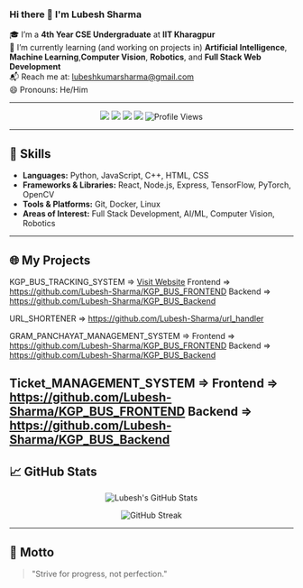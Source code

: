 ### Hi there 👋 I'm Lubesh Sharma

🎓 I’m a **4th Year CSE Undergraduate** at **IIT Kharagpur**  
🌱 I’m currently learning (and working on projects in) **Artificial Intelligence**, **Machine Learning**,**Computer Vision**, **Robotics**, and **Full Stack Web Development**  
📬 Reach me at: [lubeshkumarsharma@gmail.com](mailto:lubeshkumarsharma@gmail.com)  
😄 Pronouns: He/Him

---

<p align="center">
  <img src="https://img.shields.io/badge/Branch-CSE-blue?style=for-the-badge" />
  <img src="https://img.shields.io/badge/IIT-Kharagpur-blue?style=for-the-badge" />
  <img src="https://img.shields.io/badge/Tech-WebDev/AI/ML/CV-orange?style=for-the-badge" />
  <img src="https://img.shields.io/badge/Tools-React/TensorFlow/Linux-green?style=for-the-badge" />
  <img src="https://komarev.com/ghpvc/?username=Lubesh-Sharma&label=Profile%20Views&color=0e75b6&style=for-the-badge" alt="Profile Views" />
</p>

---

## 🚀 Skills
- **Languages:** Python, JavaScript, C++, HTML, CSS
- **Frameworks & Libraries:** React, Node.js, Express, TensorFlow, PyTorch, OpenCV
- **Tools & Platforms:** Git, Docker, Linux
- **Areas of Interest:** Full Stack Development, AI/ML, Computer Vision, Robotics

---

## 🌐 My Projects
KGP_BUS_TRACKING_SYSTEM => [Visit Website](https://kgp-bus-frontend.vercel.app/)
  Frontend => https://github.com/Lubesh-Sharma/KGP_BUS_FRONTEND
  Backend => https://github.com/Lubesh-Sharma/KGP_BUS_Backend

URL_SHORTENER => https://github.com/Lubesh-Sharma/url_handler

GRAM_PANCHAYAT_MANAGEMENT_SYSTEM =>
  Frontend => https://github.com/Lubesh-Sharma/KGP_BUS_FRONTEND
  Backend => https://github.com/Lubesh-Sharma/KGP_BUS_Backend

Ticket_MANAGEMENT_SYSTEM =>
  Frontend => https://github.com/Lubesh-Sharma/KGP_BUS_FRONTEND
  Backend => https://github.com/Lubesh-Sharma/KGP_BUS_Backend
---

## 📈 GitHub Stats

<p align="center">
  <img src="https://github-readme-stats.vercel.app/api?username=Lubesh-Sharma&show_icons=true&theme=radical" alt="Lubesh's GitHub Stats" />
</p>

<p align="center">
  <img src="https://github-readme-streak-stats.herokuapp.com/?user=Lubesh-Sharma&theme=radical" alt="GitHub Streak" />
</p>

---

## 💬 Motto

> "Strive for progress, not perfection."

